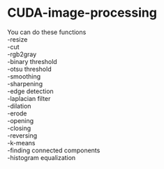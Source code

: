 # CUDA-image-processing
You can do these functions   
-resize  
-cut  
-rgb2gray  
-binary threshold  
-otsu threshold  
-smoothing  
-sharpening  
-edge detection  
-laplacian filter  
-dilation  
-erode  
-opening  
-closing  
-reversing  
-k-means  
-finding connected components  
-histogram equalization
